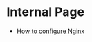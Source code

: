 <!-- TITLE: Internal -->
<!-- SUBTITLE: Contents on this page is confidential and can't be exposed to the public -->

# Internal Page
- [How to configure Nginx](/internal/how-to-configure-nginx)